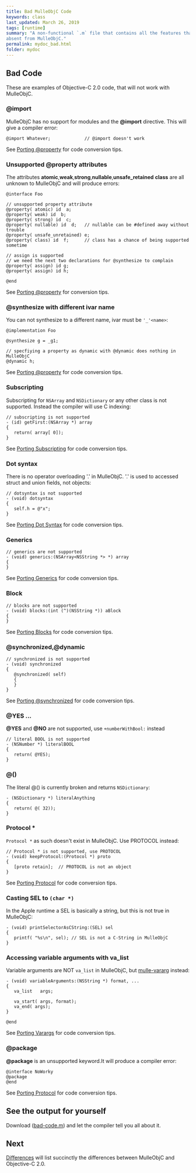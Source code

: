 ```yaml
---
title: Bad MulleObjC Code
keywords: class
last_updated: March 26, 2019
tags: [runtime]
summary: "A non-functional `.m` file that contains all the features that are
absent from MulleObjC."
permalink: mydoc_bad.html
folder: mydoc
---
```




## Bad Code

These are examples of Objective-C 2.0 code, that will not work with MulleObjC.


### @import

MulleObjC has no support for modules and the **@import** directive. This will
give a compiler error:

```
@import Whatever;             // @import doesn't work
```

See [Porting @property](/mydoc_modules.html) for code conversion tips.


### Unsupported @property attributes 

The attributes **atomic**,**weak**,**strong**,**nullable**,**unsafe_retained**
**class** are all unknown to MulleObjC and will produce errors:

```
@interface Foo

// unsupported property attribute
@property( atomic) id  a;
@property( weak) id  b;
@property( strong) id  c;
@property( nullable) id  d;   // nullable can be #defined away without trouble
@property( unsafe_unretained) e; 
@property( class) id  f;      // class has a chance of being supported sometime

// assign is supported 
// we need the next two declarations for @synthesize to complain 
@property( assign) id g;
@property( assign) id h;

@end
```

See [Porting @property](/mydoc_property.html) for conversion tips.


### @synthesize with different ivar name

You can not synthesize to a different name, ivar must be `'_'<name>`:


```
@implementation Foo

@synthesize g = _g1;

// specfiying a property as dynamic with @dynamic does nothing in MulleObjC
@dynamic h;
```

See [Porting @property](/mydoc_synthesize.html) for code conversion tips.


### Subscripting

Subscripting for `NSArray` and `NSDictionary` or any other class is not 
supported. Instead the compiler will use C indexing:

```
// subscripting is not supported
- (id) getFirst:(NSArray *) array
{
   return( array[ 0]);
}
```

See [Porting Subscripting](/mydoc_subscripting.html) for code conversion tips.


### Dot syntax

There is no operator overloading '.' in MulleObjC. '.' is used to accessed
struct and union fields, not objects:

```
// dotsyntax is not supported
- (void) dotsyntax
{
   self.h = @"x";
}

```


See [Porting Dot Syntax](/mydoc_dotsyntax.html) for code conversion tips.

### Generics

```
// generics are not supported
- (void) generics:(NSArray<NSString *> *) array
{
}
```

See [Porting Generics](/mydoc_generics.html) for code conversion tips.


### Block

```
// blocks are not supported
- (void) blocks:(int (^)(NSString *)) aBlock
{
}
```


See [Porting Blocks](/mydoc_blocks.html) for code conversion tips.


### @synchronized,@dynamic

```
// synchronized is not supported
- (void) synchronized
{
   @synchronized( self)
   {
   }
}
```

See [Porting @synchronized](/mydoc_synchronized.html) for code conversion tips.


### @YES ...

**@YES** and **@NO** are not supported, use `+numberWithBool:` instead

```
// literal BOOL is not supported
- (NSNumber *) literalBOOL
{
   return( @YES);
}
```

### @()

The literal @() is currently broken and returns `NSDictionary`: 

```
- (NSDictionary *) literalAnything
{
   return( @( 32));
}
```

### Protocol *

`Protocol *` as such doesn't exist in MulleObjC. Use PROTOCOL instead:

```
// Protocol * is not supported, use PROTOCOL
- (void) keepProtocol:(Protocol *) proto
{
   [proto retain];  // PROTOCOL is not an object
}
```

See [Porting Protocol](/mydoc_protocol.html) for code conversion tips.


### Casting SEL to `(char *)`

In the Apple runtime a SEL is basically a string, but this is not true in
MulleObjC:

```
- (void) printSelectorAsCString:(SEL) sel
{
   printf( "%s\n", sel); // SEL is not a C-String in MulleObjC
}
```

### Accessing variable arguments with va_list

Variable arguments are NOT `va_list` in MulleObjC, but 
[mulle-vararg](//github.com/mulle-c/mulle-vararg) instead:

```
- (void) variableArguments:(NSString *) format, ...
{
   va_list   args;

   va_start( args, format);
   va_end( args);
}

@end
```


See [Porting Varargs](/mydoc_varargs.html) for code conversion tips.


### @package

**@package** is an unsupported keyword.It will produce a compiler error:

```
@interface NoWorky
@package
@end
```
See [Porting Protocol](/mydoc_package.html) for code conversion tips.


## See the output for yourself

Download ([bad-code.m](/files/bad-code.m)) and let the compiler tell you 
all about it.


## Next

[Differences](/mydoc_differences.html) will list succinctly the differences
between MulleObjC and Objective-C 2.0.